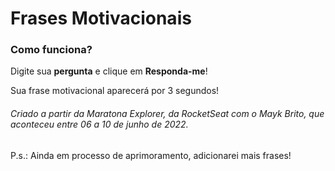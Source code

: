 # Frases Motivacionais

### Como funciona?

Digite sua **pergunta** e clique em **Responda-me**!

Sua frase motivacional aparecerá por 3 segundos!

###### Criado a partir da Maratona Explorer, da RocketSeat com o Mayk Brito, que aconteceu entre 06 a 10 de junho de 2022.

P.s.: Ainda em processo de aprimoramento, adicionarei mais frases!